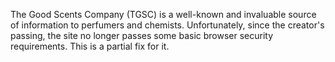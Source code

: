 The Good Scents Company (TGSC) is a well-known and invaluable source of information to perfumers and chemists. Unfortunately, since the creator's passing, the site no longer passes some basic browser security requirements. This is a partial fix for it.
